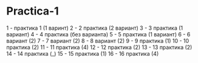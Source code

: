 # Practica-1
1 - практика 1 (1 варинт)
2 - 2 практика (2 вариант)
3 - 3 практика (1 вариант)
4 - 4 практика (без варианта)
5 - 5 практика (1 вариант)
6 - 6 вариант (2)
7 - 7 вариант (2)
8 - 8 вариант (2)
9 - 9 практика (1)
10 - 10 практика (2)
11 - 11 практика (4)
12 - 12 практика (2)
13 - 13 практика (2)
14 - 14 практика (_)
15 - 15 практика (1)
16 - 16 практика (4)
